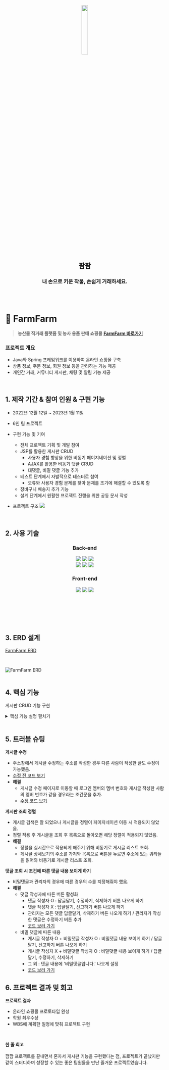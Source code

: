 <div align="center">
<img width="20%" src="https://user-images.githubusercontent.com/110653581/211257489-34757022-4c71-443f-afe7-94d240788288.png" />
<h2>팜팜</h2>
<h3>내 손으로 키운 작물, 손쉽게 거래하세요.</h3>
<br>
<br>
</div>


# :pushpin: FarmFarm
> **농산물 직거래 플랫폼 및 농사 용품 판매 쇼핑몰**
> **[FarmFarm 바로가기](http://129.154.53.250:8080) <br>**

### 프로젝트 개요

- Java와 Spring 프레임워크를 이용하여 온라인 쇼핑몰 구축
- 상품 정보, 주문 정보, 회원 정보 등을 관리하는 기능 제공
- 개인간 거래, 커뮤니티 게시판, 채팅 및 알림 기능 제공

</br>

## 1. 제작 기간 & 참여 인원 & 구현 기능
- 2022년 12월 12일 ~ 2023년 1월 11일
- 6인 팀 프로젝트
- 구현 기능 및 기여
  - 전체 프로젝트 기획 및 개발 참여
  - JSP를 활용한 게시판 CRUD
    - 사용자 경험 향상을 위한 비동기 페이지네이션 및 정렬
    - AJAX를 활용한 비동기 댓글 CRUD
    - 대댓글, 비밀 댓글 기능 추가
  - 테스트 단계에서 자발적으로 테스터로 참여
      - 오류와 사용자 경험 문제를 찾아 문제를 조기에 해결할 수 있도록 함
  - 장바구니 배송지 추가 기능
  - 설계 단계에서 원활한 프로젝트 진행을 위한 공동 문서 작성

- 프로젝트 구조
![](https://user-images.githubusercontent.com/110797113/221120531-819fca85-1d0c-457e-a9b1-d46d717c21cb.png)



</br>

## 2. 사용 기술

<div align="center">
  
### **Back-end**
<img src="https://img.shields.io/badge/Java11-007396?style=for-the-badge&logo=java&logoColor=white"> 
  <img src="https://img.shields.io/badge/Spring5.3.14-6DB33F?style=for-the-badge&logo=spring&logoColor=white">
  <img src="https://img.shields.io/badge/Oracle21C-F80000?style=for-the-badge&logo=oracle&logoColor=white">
  <br>
  <img src="https://img.shields.io/badge/Apache Tomcat9.0-F8DC75?style=for-the-badge&logo=apachetomcat&logoColor=white">
    <img src="https://img.shields.io/badge/Apache Maven-C71A36?style=for-the-badge&logo=ApacheMaven&logoColor=white">
    <img src="https://img.shields.io/badge/Spring Sequrity-6DB33F?style=for-the-badge&logo=SpringSecurity&logoColor=white">

### **Front-end**
  <img src="https://img.shields.io/badge/html5-E34F26?style=for-the-badge&logo=html5&logoColor=white"> 
  <img src="https://img.shields.io/badge/css-1572B6?style=for-the-badge&logo=css3&logoColor=white"> 
  <img src="https://img.shields.io/badge/javascript-F7DF1E?style=for-the-badge&logo=javascript&logoColor=black"> 

</div>

</br></br>

<br><br>

## 3. ERD 설계
[FarmFarm ERD](https://www.erdcloud.com/d/xpKBdcyyrs6Ef2k9F) 

<br>

![FarmFarm ERD](https://user-images.githubusercontent.com/110797113/220540302-1945744a-7fa8-41ab-aac2-13c9b57dc5b2.png)
<br><br>

## 4. 핵심 기능
게시판 CRUD 기능 구현
<details> 
<summary> 핵심 기능 설명 펼치기 </summary>

### 4-1. 게시판 목록
<img width="610" alt="1" src="https://user-images.githubusercontent.com/110797113/220551339-9f5f47ed-682f-4f47-a534-21ed7b59ba61.png">
<br>

- 카테고리 별 게시판 목록이 나옴.
- 원하는 검색어를 원하는 조건별(제목, 내용, 제목+내용)로 검색 가능.
- 원하는 정렬 방식(최신순, 조회수, 좋아요)을 선택해 게시글 조회.
- 페이지네이션을 이용해 게시판 페이지를 이동.
- 코드 보러 가기
  - [Controller](https://github.com/Seo-de/FarmFarm/blob/main/FarmFarm/src/main/java/edu/kh/farmfarm/board/controller/BoardListController.java)
  - [Service](https://github.com/Seo-de/FarmFarm/blob/main/FarmFarm/src/main/java/edu/kh/farmfarm/board/model/service/BoardListServiceImpl.java)
  - [JS](https://github.com/Seo-de/FarmFarm/blob/main/FarmFarm/src/main/webapp/resources/js/board/boardList.js)
  <br>
  
### 4-2. 게시글 작성
- 로그인 한 일반회원과 관리자에게 글쓰기 버튼이 나와 글쓰기 가능.
- 코드 보러 가기
  - [Controller](https://github.com/Seo-de/FarmFarm/blob/main/FarmFarm/src/main/java/edu/kh/farmfarm/board/controller/BoardWriteController.java)
  - [Service](https://github.com/Seo-de/FarmFarm/blob/main/FarmFarm/src/main/java/edu/kh/farmfarm/board/model/service/BoardWriteServiceImpl.java)
  - [JS](https://github.com/Seo-de/FarmFarm/blob/main/FarmFarm/src/main/webapp/resources/js/board/boardWrite.js)
  <br>
  
 ### 4-3. 게시글 조회, 수정, 삭제
 <img width="693" alt="화면 캡처 2023-01-08 181633" src="https://user-images.githubusercontent.com/110797113/220554471-a8ba3ffa-1792-4ba8-bd7c-524d7557fb4c.png">
<br>

- 게시글 작성자, 작성일 및 게시글 조회 가능.
  - 게시글 작성자 O : 게시글 수정하기, 게시글 삭제하기가 가능.
  - 게시글 작성자 X : 게시글 좋아요, 신고하기 가능.
- 코드 보러 가기
  - [Controller](https://github.com/Seo-de/FarmFarm/blob/main/FarmFarm/src/main/java/edu/kh/farmfarm/board/controller/BoardDetailController.java)
  - [Service](https://github.com/Seo-de/FarmFarm/blob/main/FarmFarm/src/main/java/edu/kh/farmfarm/board/model/service/BoardDetailServiceImpl.java)
  - [JS](https://github.com/Seo-de/FarmFarm/blob/main/FarmFarm/src/main/webapp/resources/js/board/boardDetail.js)
  - [게시글 수정 JS](https://github.com/Seo-de/FarmFarm/blob/main/FarmFarm/src/main/webapp/resources/js/board/boardUpdate.js)
  <br>
  
  
### 4-4. 댓글 기능
- 게시글에 댓글 및 비밀 댓글, 답글 달기 가능.
  - 댓글 관련 기능들은 ajax로 불러와 댓글 등록, 수정, 삭제 가능.
  - 댓글 작성 시 작성한 댓글로 스크롤 이동.
- 코드 보러 가기
  - [Controller](https://github.com/Seo-de/FarmFarm/blob/main/FarmFarm/src/main/java/edu/kh/farmfarm/board/controller/CommentController.java)
  - [Service](https://github.com/Seo-de/FarmFarm/blob/main/FarmFarm/src/main/java/edu/kh/farmfarm/board/model/service/CommentServiceImpl.java)
  - [JS](https://github.com/Seo-de/FarmFarm/blob/main/FarmFarm/src/main/webapp/resources/js/board/comment.js)
<br>

</details>


</br>

## 5. 트러블 슈팅
**게시글 수정**
- 주소창에서 게시글 수정하는 주소를 작성한 경우 다른 사람이 작성한 글도 수정이 가능했음.
- [수정 전 코드 보기](https://github.com/Seo-de/FarmFarm/blob/main/FarmFarm/src/main/java/edu/kh/farmfarm/board/controller/BoardDetailController.java#L189-L204)
- **해결**
  - 게시글 수정 페이지로 이동할 때 로그인 멤버의 멤버 번호와 게시글 작성한 사람의 멤버 번호가 같을 경우라는 조건문을 추가.
  - [수정 코드 보기](https://github.com/Seo-de/FarmFarm/blob/main/FarmFarm/src/main/java/edu/kh/farmfarm/board/controller/BoardDetailController.java#L206-L231)


**게시판 조회 정렬**
- 게시글 검색은 잘 되었으나 게시글을 정렬이 페이지네이션 이동 시 적용되지 않았음.
- 정렬 적용 후 게시글을 조회 후 목록으로 돌아오면 해당 정렬이 적용되지 않았음.
- **해결**
  - 정렬을 실시간으로 적용되게 해주기 위해 비동기로 게시글 리스트 조회.
  - 게시글 상세보기의 주소를 가져와 목록으로 버튼을 누르면 주소에 있는 쿼리들을 읽어와 비동기로 게시글 리스트 조회.

**댓글 조회 시 조건에 따른 댓글 내용 보이게 하기**
- 비밀댓글과 관리자의 경우에 따른 경우의 수를 지정해줘야 했음.
- **해결**
  - 댓글 작성자에 따른 버튼 활성화
    - 댓글 작성자 O : 답글달기, 수정하기, 삭제하기 버튼 나오게 하기
    - 댓글 작성자 X : 답글달기, 신고하기 버튼 나오게 하기
    - 관리자는 모든 댓글 답글달기, 삭제하기 버튼 나오게 하기 / 관리자가 작성한 댓글은 수정하기 버튼 추가
    - [코드 보러 가기](https://github.com/Seo-de/FarmFarm/blob/main/FarmFarm/src/main/webapp/resources/js/board/comment.js#L216-L250)
  - 비밀 댓글에 따른 내용
    - 게시글 작성자 O + 비밀댓글 작성자 O : 비밀댓글 내용 보이게 하기 / 답글달기, 신고하기 버튼 나오게 하기
    - 게시글 작성자 X + 비밀댓글 작성자 O : 비밀댓글 내용 보이게 하기 / 답글달기, 수정하기, 삭제하기
    - 그 외 : 댓글 내용에 '비밀댓글입니다.' 나오게 설정
    - [코드 보러 가기](https://github.com/Seo-de/FarmFarm/blob/main/FarmFarm/src/main/webapp/resources/js/board/comment.js#L125-L162)

## 6. 프로젝트 결과 및 회고

**프로젝트 결과**
- 온라인 쇼핑몰 프로토타입 완성
- 학원 최우수상
- WBS에 계획한 일정에 맞춰 프로젝트 구현

<br>

**한 줄 회고** <br><br>
팜팜 프로젝트를 끝내면서 혼자서 게시판 기능을 구현했다는 점, 프로젝트가 끝났지만 같이 스터디하며 성장할 수 있는 좋은 팀원들을 만난 즐거운 프로젝트였습니다. <br>
